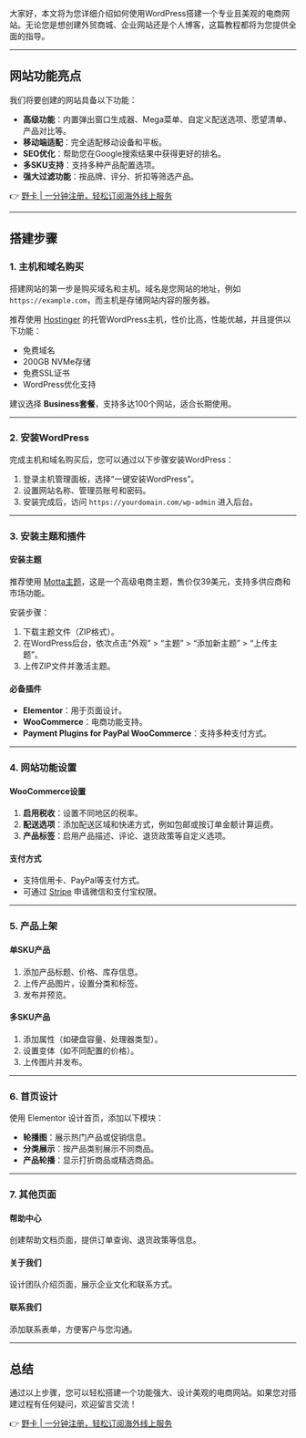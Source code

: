 大家好，本文将为您详细介绍如何使用WordPress搭建一个专业且美观的电商网站。无论您是想创建外贸商城、企业网站还是个人博客，这篇教程都将为您提供全面的指导。

---

## 网站功能亮点

我们将要创建的网站具备以下功能：

- **高级功能**：内置弹出窗口生成器、Mega菜单、自定义配送选项、愿望清单、产品对比等。
- **移动端适配**：完全适配移动设备和平板。
- **SEO优化**：帮助您在Google搜索结果中获得更好的排名。
- **多SKU支持**：支持多种产品配置选项。
- **强大过滤功能**：按品牌、评分、折扣等筛选产品。

👉 [野卡 | 一分钟注册，轻松订阅海外线上服务](https://bit.ly/bewildcard)

---

## 搭建步骤

### 1. 主机和域名购买

搭建网站的第一步是购买域名和主机。域名是您网站的地址，例如 `https://example.com`，而主机是存储网站内容的服务器。

推荐使用 [Hostinger](https://bit.ly/47UlunQ) 的托管WordPress主机，性价比高，性能优越，并且提供以下功能：

- 免费域名
- 200GB NVMe存储
- 免费SSL证书
- WordPress优化支持

建议选择 **Business套餐**，支持多达100个网站，适合长期使用。

---

### 2. 安装WordPress

完成主机和域名购买后，您可以通过以下步骤安装WordPress：

1. 登录主机管理面板，选择“一键安装WordPress”。
2. 设置网站名称、管理员账号和密码。
3. 安装完成后，访问 `https://yourdomain.com/wp-admin` 进入后台。

---

### 3. 安装主题和插件

#### 安装主题
推荐使用 [Motta主题](https://1.envato.market/rQ9B95)，这是一个高级电商主题，售价仅39美元，支持多供应商和市场功能。

安装步骤：
1. 下载主题文件（ZIP格式）。
2. 在WordPress后台，依次点击“外观” > “主题” > “添加新主题” > “上传主题”。
3. 上传ZIP文件并激活主题。

#### 必备插件
- **Elementor**：用于页面设计。
- **WooCommerce**：电商功能支持。
- **Payment Plugins for PayPal WooCommerce**：支持多种支付方式。

---

### 4. 网站功能设置

#### WooCommerce设置
1. **启用税收**：设置不同地区的税率。
2. **配送选项**：添加配送区域和快递方式，例如包邮或按订单金额计算运费。
3. **产品标签**：启用产品描述、评论、退货政策等自定义选项。

#### 支付方式
- 支持信用卡、PayPal等支付方式。
- 可通过 [Stripe](https://stripe.com/global) 申请微信和支付宝权限。

---

### 5. 产品上架

#### 单SKU产品
1. 添加产品标题、价格、库存信息。
2. 上传产品图片，设置分类和标签。
3. 发布并预览。

#### 多SKU产品
1. 添加属性（如硬盘容量、处理器类型）。
2. 设置变体（如不同配置的价格）。
3. 上传图片并发布。

---

### 6. 首页设计

使用 Elementor 设计首页，添加以下模块：
- **轮播图**：展示热门产品或促销信息。
- **分类展示**：按产品类别展示不同商品。
- **产品轮播**：显示打折商品或精选商品。

---

### 7. 其他页面

#### 帮助中心
创建帮助文档页面，提供订单查询、退货政策等信息。

#### 关于我们
设计团队介绍页面，展示企业文化和联系方式。

#### 联系我们
添加联系表单，方便客户与您沟通。

---

## 总结

通过以上步骤，您可以轻松搭建一个功能强大、设计美观的电商网站。如果您对搭建过程有任何疑问，欢迎留言交流！

👉 [野卡 | 一分钟注册，轻松订阅海外线上服务](https://bit.ly/bewildcard)